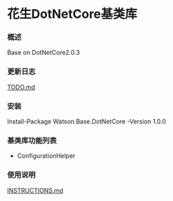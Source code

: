 花生DotNetCore基类库
=====
### 概述
Base on DotNetCore2.0.3
### 更新日志
[TODO.md](TODO.md)
### 安装
Install-Package Watson.Base.DotNetCore -Version 1.0.0
### 基类库功能列表
* ConfigurationHelper
### 使用说明
[INSTRUCTIONS.md](INSTRUCTIONS.md)
